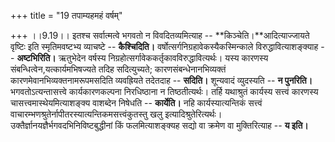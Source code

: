 +++
title = "19 तपाम्यहमहं वर्षम्"

+++
।।9.19।। इतश्च सर्वात्मत्वे भगवतो न विवदितव्यमित्याह --
**किञ्चेति।**आदित्याज्जायते वृष्टिः इति स्मृतिमवष्टभ्य व्याचष्टे --
**कैश्चिदिति।** वर्षोत्सर्गनिग्रहावेकस्यैकस्मिन्काले
विरुद्धावित्याशङ्क्याह -- **अष्टभिरिति।** ऋतुभेदेन वर्षस्य
निग्रहोत्सर्गावेककर्तृकावविरुद्धावित्यर्थः। यस्य कारणस्य
संबन्धित्वेन,यत्कार्यमभिषज्यते तदिह सदित्युच्यते;
कारणसंबन्धेनानभिव्यक्तं कारणमेवानभिव्यक्तनामरूपमसदिति व्यवह्रियते
तदेतदाह -- **सदिति।** शून्यवादं व्युदस्यति -- **न पुनरिति।**
भगवतोऽत्यन्तासत्त्वे कार्यकारणकल्पना निरधिष्ठाना न तिष्ठतीत्यर्थः। तर्हि
यथाश्रुतं कार्यस्य सत्त्वं कारणस्य चासत्त्वमास्थेयमित्याशङ्क्य वाशब्देन
निषेधति -- **कार्येति।** नहि कार्यस्यात्यन्तिकं सत्त्वं
वाचारम्भणश्रुतेर्नापीतरस्यात्यन्तिकमसत्त्वंकुतस्तु खलु
इत्यादिश्रुतेरित्यर्थः। उक्तैर्ज्ञानयज्ञैर्भगवदभिनिविष्टबुद्धीनां किं
फलमित्याशङ्क्यह सद्यो वा क्रमेण वा मुक्तिरित्याह -- **य इति।**
